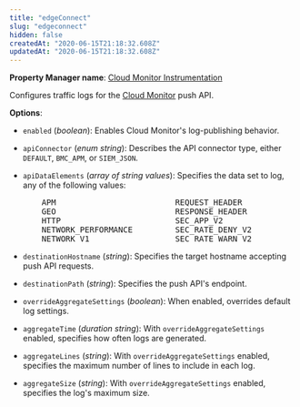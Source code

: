 ```yaml
---
title: "edgeConnect"
slug: "edgeconnect"
hidden: false
createdAt: "2020-06-15T21:18:32.608Z"
updatedAt: "2020-06-15T21:18:32.608Z"
---
```

__Property Manager name__: [Cloud Monitor Instrumentation](https://control.akamai.com/wh/CUSTOMER/AKAMAI/en-US/WEBHELP/property-manager/property-manager-help/csh_lookup.html?id=PM_9021)

Configures traffic logs for the [Cloud Monitor](http://www.akamai.com/html/technology/cloud-monitor.html) push API.

__Options__:

<div class="option" markdown="1" id="edgeConnect.enabled" >

- `enabled` (_boolean_): Enables Cloud Monitor's log-publishing behavior.

</div>

<div class="option" markdown="1" id="edgeConnect.apiConnector" >

- `apiConnector` (_enum string_): Describes the API connector type, either `DEFAULT`, `BMC_APM`, or `SIEM_JSON`.

</div>

<div class="option" markdown="1" id="edgeConnect.apiDataElements" >

- `apiDataElements` (_array of string values_): Specifies the data set to log, any of the following values:

<pre style="-webkit-column-width:2in;-moz-column-width:2in;column-width:2in;margin-left:3pc">
 APM
 GEO
 HTTP
 NETWORK_PERFORMANCE
 NETWORK_V1
 REQUEST_HEADER
 RESPONSE_HEADER
 SEC_APP_V2
 SEC_RATE_DENY_V2
 SEC_RATE_WARN_V2
</pre>

</div>

<div class="option" markdown="1" id="edgeConnect.destinationHostname" >

- `destinationHostname` (_string_): Specifies the target hostname accepting push API requests.

</div>

<div class="option" markdown="1" id="edgeConnect.destinationPath" >

- `destinationPath` (_string_): Specifies the push API's endpoint.

</div>

<div class="option" markdown="1" id="edgeConnect.overrideAggregateSettings" >

- `overrideAggregateSettings` (_boolean_): When enabled, overrides default log settings.

</div>

<div class="option" markdown="1" id="edgeConnect.aggregateTime" >

- `aggregateTime` (_duration string_): With `overrideAggregateSettings` enabled, specifies how often logs are generated.

</div>

<div class="option" markdown="1" id="edgeConnect.aggregateLines" >

- `aggregateLines` (_string_): With `overrideAggregateSettings` enabled, specifies the maximum number of lines to include in each log.

</div>

<div class="option" markdown="1" id="edgeConnect.aggregateSize" >

- `aggregateSize` (_string_): With `overrideAggregateSettings` enabled, specifies the log's maximum size.

</div>

</div>

<div class="feature" data-feature="edgeImageConversion" markdown="1">
